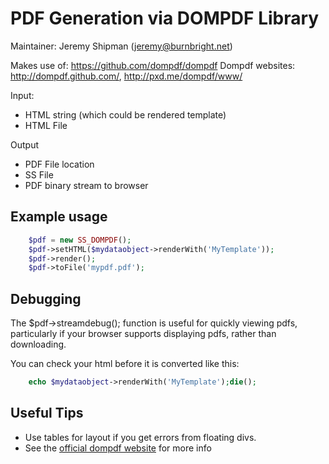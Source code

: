 # PDF Generation via DOMPDF Library

Maintainer: Jeremy Shipman (jeremy@burnbright.net)

Makes use of: https://github.com/dompdf/dompdf 
Dompdf websites: http://dompdf.github.com/, http://pxd.me/dompdf/www/

Input:

 * HTML string (which could be rendered template)
 * HTML File
 
Output

 * PDF File location
 * SS File
 * PDF binary stream to browser

## Example usage

```php
	$pdf = new SS_DOMPDF();
	$pdf->setHTML($mydataobject->renderWith('MyTemplate'));
	$pdf->render();
	$pdf->toFile('mypdf.pdf');
```
	
## Debugging

The $pdf->streamdebug(); function is useful for quickly viewing pdfs, particularly
if your browser supports displaying pdfs, rather than downloading.

You can check your html before it is converted like this:

```php
	echo $mydataobject->renderWith('MyTemplate');die();
```
	
## Useful Tips

 * Use tables for layout if you get errors from floating divs.
 * See the [official dompdf website](http://pxd.me/dompdf/www/) for more info